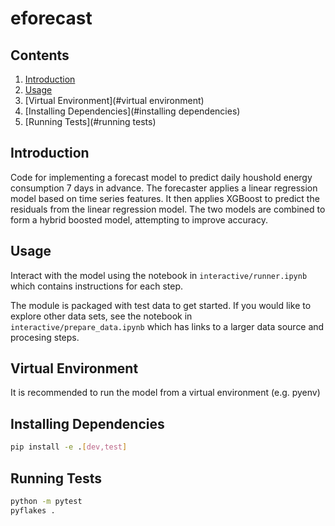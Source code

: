 # eforecast

## Contents

1. [Introduction](#introduction)
2. [Usage](#usage)
3. [Virtual Environment](#virtual environment)
4. [Installing Dependencies](#installing dependencies)
5. [Running Tests](#running tests)

## Introduction

Code for implementing a forecast model to predict daily houshold energy consumption 7 days in advance.
The forecaster applies a linear regression model based on time series features. 
It then applies XGBoost to predict the residuals from the linear regression model.
The two models are combined to form a hybrid boosted model, attempting to improve accuracy.

## Usage

Interact with the model using the notebook in `interactive/runner.ipynb` which contains instructions for each step.

The module is packaged with test data to get started. If you would like to explore other data sets, see
the notebook in `interactive/prepare_data.ipynb` which has links to a larger data source and procesing steps.

## Virtual Environment

It is recommended to run the model from a virtual environment (e.g. pyenv)

## Installing Dependencies

```bash
pip install -e .[dev,test]
```

## Running Tests

```bash
python -m pytest
pyflakes .
```

